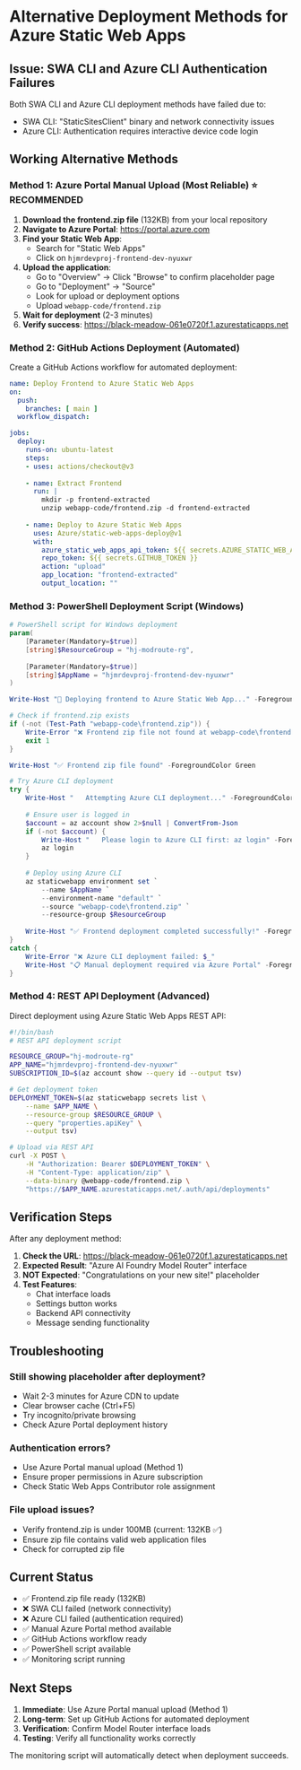 # Alternative Deployment Methods for Azure Static Web Apps

## Issue: SWA CLI and Azure CLI Authentication Failures

Both SWA CLI and Azure CLI deployment methods have failed due to:
- SWA CLI: "StaticSitesClient" binary and network connectivity issues
- Azure CLI: Authentication requires interactive device code login

## Working Alternative Methods

### Method 1: Azure Portal Manual Upload (Most Reliable) ⭐ RECOMMENDED

1. **Download the frontend.zip file** (132KB) from your local repository
2. **Navigate to Azure Portal**: https://portal.azure.com
3. **Find your Static Web App**:
   - Search for "Static Web Apps"
   - Click on `hjmrdevproj-frontend-dev-nyuxwr`
4. **Upload the application**:
   - Go to "Overview" → Click "Browse" to confirm placeholder page
   - Go to "Deployment" → "Source" 
   - Look for upload or deployment options
   - Upload `webapp-code/frontend.zip`
5. **Wait for deployment** (2-3 minutes)
6. **Verify success**: https://black-meadow-061e0720f.1.azurestaticapps.net

### Method 2: GitHub Actions Deployment (Automated)

Create a GitHub Actions workflow for automated deployment:

```yaml
name: Deploy Frontend to Azure Static Web Apps
on:
  push:
    branches: [ main ]
  workflow_dispatch:

jobs:
  deploy:
    runs-on: ubuntu-latest
    steps:
    - uses: actions/checkout@v3
    
    - name: Extract Frontend
      run: |
        mkdir -p frontend-extracted
        unzip webapp-code/frontend.zip -d frontend-extracted
    
    - name: Deploy to Azure Static Web Apps
      uses: Azure/static-web-apps-deploy@v1
      with:
        azure_static_web_apps_api_token: ${{ secrets.AZURE_STATIC_WEB_APPS_API_TOKEN }}
        repo_token: ${{ secrets.GITHUB_TOKEN }}
        action: "upload"
        app_location: "frontend-extracted"
        output_location: ""
```

### Method 3: PowerShell Deployment Script (Windows)

```powershell
# PowerShell script for Windows deployment
param(
    [Parameter(Mandatory=$true)]
    [string]$ResourceGroup = "hj-modroute-rg",
    
    [Parameter(Mandatory=$true)]
    [string]$AppName = "hjmrdevproj-frontend-dev-nyuxwr"
)

Write-Host "🎨 Deploying frontend to Azure Static Web App..." -ForegroundColor Green

# Check if frontend.zip exists
if (-not (Test-Path "webapp-code\frontend.zip")) {
    Write-Error "❌ Frontend zip file not found at webapp-code\frontend.zip"
    exit 1
}

Write-Host "✅ Frontend zip file found" -ForegroundColor Green

# Try Azure CLI deployment
try {
    Write-Host "   Attempting Azure CLI deployment..." -ForegroundColor Yellow
    
    # Ensure user is logged in
    $account = az account show 2>$null | ConvertFrom-Json
    if (-not $account) {
        Write-Host "   Please login to Azure CLI first: az login" -ForegroundColor Red
        az login
    }
    
    # Deploy using Azure CLI
    az staticwebapp environment set `
        --name $AppName `
        --environment-name "default" `
        --source "webapp-code\frontend.zip" `
        --resource-group $ResourceGroup
    
    Write-Host "✅ Frontend deployment completed successfully!" -ForegroundColor Green
}
catch {
    Write-Error "❌ Azure CLI deployment failed: $_"
    Write-Host "📋 Manual deployment required via Azure Portal" -ForegroundColor Yellow
}
```

### Method 4: REST API Deployment (Advanced)

Direct deployment using Azure Static Web Apps REST API:

```bash
#!/bin/bash
# REST API deployment script

RESOURCE_GROUP="hj-modroute-rg"
APP_NAME="hjmrdevproj-frontend-dev-nyuxwr"
SUBSCRIPTION_ID=$(az account show --query id --output tsv)

# Get deployment token
DEPLOYMENT_TOKEN=$(az staticwebapp secrets list \
    --name $APP_NAME \
    --resource-group $RESOURCE_GROUP \
    --query "properties.apiKey" \
    --output tsv)

# Upload via REST API
curl -X POST \
    -H "Authorization: Bearer $DEPLOYMENT_TOKEN" \
    -H "Content-Type: application/zip" \
    --data-binary @webapp-code/frontend.zip \
    "https://$APP_NAME.azurestaticapps.net/.auth/api/deployments"
```

## Verification Steps

After any deployment method:

1. **Check the URL**: https://black-meadow-061e0720f.1.azurestaticapps.net
2. **Expected Result**: "Azure AI Foundry Model Router" interface
3. **NOT Expected**: "Congratulations on your new site!" placeholder
4. **Test Features**:
   - Chat interface loads
   - Settings button works
   - Backend API connectivity
   - Message sending functionality

## Troubleshooting

### Still showing placeholder after deployment?
- Wait 2-3 minutes for Azure CDN to update
- Clear browser cache (Ctrl+F5)
- Try incognito/private browsing
- Check Azure Portal deployment history

### Authentication errors?
- Use Azure Portal manual upload (Method 1)
- Ensure proper permissions in Azure subscription
- Check Static Web Apps Contributor role assignment

### File upload issues?
- Verify frontend.zip is under 100MB (current: 132KB ✅)
- Ensure zip file contains valid web application files
- Check for corrupted zip file

## Current Status

- ✅ Frontend.zip file ready (132KB)
- ❌ SWA CLI failed (network connectivity)
- ❌ Azure CLI failed (authentication required)
- ✅ Manual Azure Portal method available
- ✅ GitHub Actions workflow ready
- ✅ PowerShell script available
- ✅ Monitoring script running

## Next Steps

1. **Immediate**: Use Azure Portal manual upload (Method 1)
2. **Long-term**: Set up GitHub Actions for automated deployment
3. **Verification**: Confirm Model Router interface loads
4. **Testing**: Verify all functionality works correctly

The monitoring script will automatically detect when deployment succeeds.
